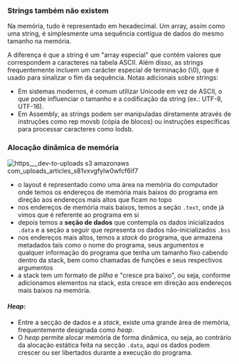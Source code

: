 ### Strings também não existem

Na memória, tudo é representado em hexadecimal. Um array, assim como uma string, é simplesmente uma sequência contígua de dados do mesmo tamanho na memória.

A diferença é que a string é um "array especial" que contém valores que correspondem a caracteres na tabela ASCII. Além disso, as strings frequentemente incluem um carácter especial de terminação (\0), que é usado para sinalizar o fim da sequência.
Notas adicionais sobre strings:

- Em sistemas modernos, é comum utilizar Unicode em vez de ASCII, o que pode influenciar o tamanho e a codificação da string (ex.: UTF-8, UTF-16).
- Em Assembly, as strings podem ser manipuladas diretamente através de instruções como rep movsb (cópia de blocos) ou instruções específicas para processar caracteres como lodsb.
### Alocação dinâmica de memória

![https___dev-to-uploads s3 amazonaws com_uploads_articles_s81vxvgfylw0wfcf6if7](https://github.com/user-attachments/assets/5b2466fa-4eb4-4565-a732-2f342ea82b30)


- o layout é representado como uma área na memória do computador onde temos os endereços de memória mais baixos do programa em direção aos endereços mais altos que ficam no topo
- nos endereços de memória mais baixos, temos a seção `.text`, onde já vimos que é referente ao programa em si
- depois temos a **seção de dados** que contempla os dados inicializados `.data` e a seção a seguir que representa os dados não-inicializados `.bss`
- nos endereços mais altos, temos a _stack_ do programa, que armazena metadados tais como o nome do programa, seus argumentos e qualquer informação do programa que tenha um tamanho fixo cabendo dentro da stack, bem como chamadas de funções e seus respectivos argumentos
- a stack tem um formato de _pilha_ e "cresce pra baixo", ou seja, conforme adicionamos elementos na stack, esta cresce em direção aos endereços mais baixos na memória.
#### _Heap_:

- Entre a secção de dados e a _stack_, existe uma grande área de memória, frequentemente designada como _heap_.
- O _heap_ permite alocar memória de forma dinâmica, ou seja, ao contrário da alocação estática feita na secção `.data`, aqui os dados podem crescer ou ser libertados durante a execução do programa.
